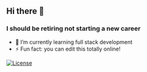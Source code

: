 ## Hi there 👋
### I should be retiring not starting a new career
- 🌱 I’m currently learning full stack development
- ⚡ Fun fact: you can edit this totally online!

[![License](https://img.shields.io/badge/License-Unlicense-blue.svg)](https://unlicense.org)
<!--
**macksm3/macksm3** is a ✨ _special_ ✨ repository because its `README.md` (this file) appears on your GitHub profile.

Here are some ideas to get you started:

- 🔭 I’m currently working on ...
- 👯 I’m looking to collaborate on ...
- 🤔 I’m looking for help with ...
- 💬 Ask me about ...
- 📫 How to reach me: ...
- 😄 Pronouns: ...
- ⚡ Fun fact: ...

[![License: ODbL](https://img.shields.io/badge/License-PDDL-brightgreen.svg)](https://opendatacommons.org/licenses/pddl/)
https://img.shields.io/badge/license-unlicense-lightgray.svg
-->
